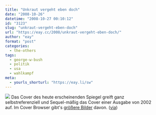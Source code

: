 ```yaml
---
title: "Unkraut vergeht eben doch"
date: "2008-10-26"
datetime: "2008-10-27 00:10:12"
id: "3123"
slug: "unkraut-vergeht-eben-doch"
url: "https://eay.cc/2008/unkraut-vergeht-eben-doch/"
author: "eay"
format: "post"
categories:
  - the-others
tags:
  - george-w-bush
  - politik
  - usa
  - wahlkampf
meta:
  - yourls_shorturl: "https://eay.li/sw"
---
```


![](/uploads/2008/bushkrieger.jpg) Das Cover des heute erscheinenden Spiegel greift ganz selbstreferenziell und Sequel-mäßig das Cover einer Ausgabe von 2002 auf. Im Cover Browser gibt's [größere Bilder](http://www.coverbrowser.com/bushwarriors) davon. ([via](http://www.nerdcore.de/wp/2008/10/26/spiegel-cover-%e2%80%9edie-bush-krieger%e2%80%9c-20022008/))
